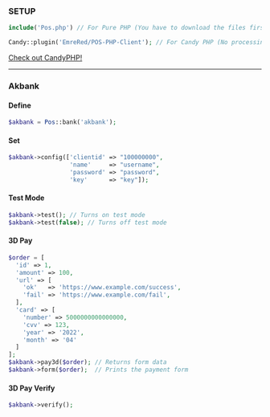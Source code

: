### SETUP
```php
include('Pos.php') // For Pure PHP (You have to download the files first)

Candy::plugin('EmreRed/POS-PHP-Client'); // For Candy PHP (No processing needed, you can use it directly. 😉)
```
<a href="https://github.com/CandyPack/CandyPHP">Check out CandyPHP!</a>

<hr>

### Akbank

#### Define
```php
$akbank = Pos::bank('akbank');
```
#### Set
```php
$akbank->config(['clientid' => "100000000",
                 'name'     => "username",
                 'password' => "password",
                 'key'      => "key"]);
```
#### Test Mode
```php
$akbank->test(); // Turns on test mode
$akbank->test(false); // Turns off test mode
```
#### 3D Pay
```php
$order = [
  'id' => 1,
  'amount' => 100,
  'url' => [
    'ok'   => 'https://www.example.com/success',
    'fail' => 'https://www.example.com/fail',
  ],
  'card' => [
    'number' => 5000000000000000,
    'cvv' => 123,
    'year' => '2022',
    'month' => '04'
  ]
];
$akbank->pay3d($order); // Returns form data
$akbank->form($order);  // Prints the payment form
```
#### 3D Pay Verify
```php
$akbank->verify();
```
